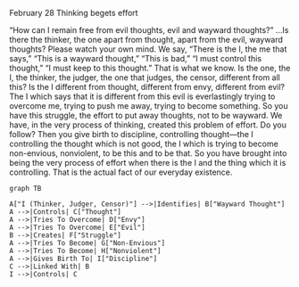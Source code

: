 February 28
Thinking begets effort

“How can I remain free from evil thoughts, evil and wayward thoughts?” ...Is there the thinker, the one apart from thought, apart from the evil, wayward thoughts? Please watch your own mind. We say, “There is the I, the me that says,” “This is a wayward thought,” “This is bad,” “I must control this thought,” “I must keep to this thought.” That is what we know. Is the one, the I, the thinker, the judger, the one that judges, the censor, different from all this? Is the I different from thought, different from envy, different from evil? The I which says that it is different from this evil is everlastingly trying to overcome me, trying to push me away, trying to become something. So you have this struggle, the effort to put away thoughts, not to be wayward.
We have, in the very process of thinking, created this problem of effort. Do you follow? Then you give birth to discipline, controlling thought—the I controlling the thought which is not good, the I which is trying to become non-envious, nonviolent, to be this and to be that. So you have brought into being the very process of effort when there is the I and the thing which it is controlling. That is the actual fact of our everyday existence.

```mermaid
graph TB

A["I (Thinker, Judger, Censor)"] -->|Identifies| B["Wayward Thought"]
A -->|Controls| C["Thought"]
A -->|Tries To Overcome| D["Envy"]
A -->|Tries To Overcome| E["Evil"]
B -->|Creates| F["Struggle"]
A -->|Tries To Become| G["Non-Envious"]
A -->|Tries To Become| H["Nonviolent"]
A -->|Gives Birth To| I["Discipline"]
C -->|Linked With| B
I -->|Controls| C
```
